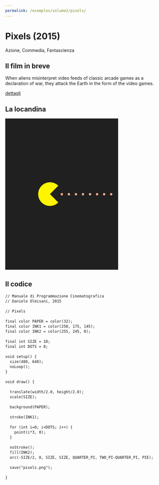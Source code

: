 ```yaml
---
permalink: /examples/volume2/pixels/
---
```

# Pixels (2015)

Azione, Commedia, Fantascienza

## Il film in breve
When aliens misinterpret video feeds of classic arcade games as a declaration of war, they attack the Earth in the form of the video games.

[dettagli](https://www.imdb.com/title/tt2120120/)

## La locandina
<img src="pixels.png"  width="360px" title="Pixels">


## Il codice
```processing
// Manuale di Programmazione Cinematografica
// Daniele Olmisani, 2015

// Pixels

final color PAPER = color(32);
final color INK1 = color(250, 175, 145);
final color INK2 = color(255, 245, 0);

final int SIZE = 10;
final int DOTS = 8;

void setup() {
  size(480, 640);
  noLoop();
}

void draw() {
  
  translate(width/2.0, height/2.0);
  scale(SIZE);
  
  background(PAPER);
  
  stroke(INK1);
  
  for (int i=0; i<DOTS; i++) {
    point(i*3, 0);
  }
  
  noStroke();
  fill(INK2);
  arc(-SIZE/2, 0, SIZE, SIZE, QUARTER_PI, TWO_PI-QUARTER_PI, PIE);
  
  save("pixels.png");
  
}
```
